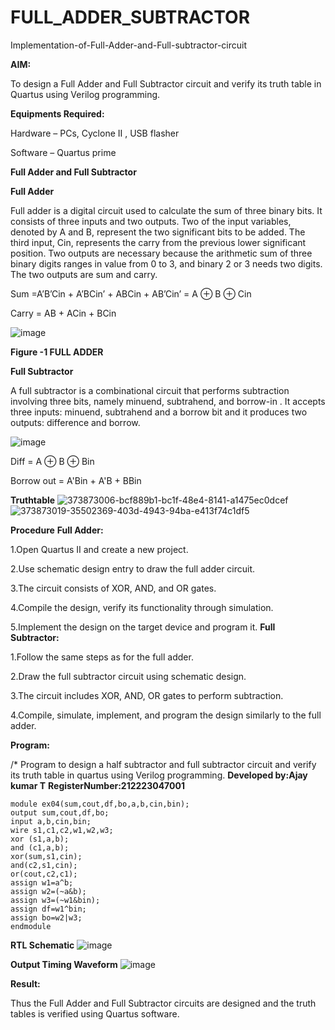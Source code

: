# FULL_ADDER_SUBTRACTOR

Implementation-of-Full-Adder-and-Full-subtractor-circuit

**AIM:**

To design a Full Adder and Full Subtractor circuit and verify its truth table in Quartus using Verilog programming.

**Equipments Required:**

Hardware – PCs, Cyclone II , USB flasher

Software – Quartus prime

**Full Adder and Full Subtractor**

**Full Adder**

Full adder is a digital circuit used to calculate the sum of three binary bits. It consists of three inputs and two outputs. Two of the input variables, denoted by A and B, represent the two significant bits to be added. The third input, Cin, represents the carry from the previous lower significant position. Two outputs are necessary because the arithmetic sum of three binary digits ranges in value from 0 to 3, and binary 2 or 3 needs two digits. The two outputs are sum and carry.

Sum =A’B’Cin + A’BCin’ + ABCin + AB’Cin’ = A ⊕ B ⊕ Cin 

Carry = AB + ACin + BCin

![image](https://github.com/naavaneetha/FULL_ADDER_SUBTRACTOR/assets/154305477/0f30ba51-5ffb-4198-845f-18e054f675e7)

**Figure -1 FULL ADDER**

**Full Subtractor**

A full subtractor is a combinational circuit that performs subtraction involving three bits, namely minuend, subtrahend, and borrow-in . It accepts three inputs: minuend, subtrahend and a borrow bit and it produces two outputs: difference and borrow.

![image](https://github.com/naavaneetha/FULL_ADDER_SUBTRACTOR/assets/154305477/02b24f51-ab51-4304-9ad6-7b81ffc1ead5)

Diff = A ⊕ B ⊕ Bin 

Borrow out = A'Bin + A'B + BBin

**Truthtable**
![373873006-bcf889b1-bc1f-48e4-8141-a1475ec0dcef](https://github.com/user-attachments/assets/dcfcf654-564c-4522-ad9f-917a318ea9dc)
![373873019-35502369-403d-4943-94ba-e413f74c1df5](https://github.com/user-attachments/assets/0040e84c-56fc-4d58-ab75-88eed2a4f399)

**Procedure**
**Full Adder:**

1.Open Quartus II and create a new project.

2.Use schematic design entry to draw the full adder circuit.

3.The circuit consists of XOR, AND, and OR gates.

4.Compile the design, verify its functionality through simulation.

5.Implement the design on the target device and program it.
**Full Subtractor:**

1.Follow the same steps as for the full adder.

2.Draw the full subtractor circuit using schematic design.

3.The circuit includes XOR, AND, OR gates to perform subtraction.

4.Compile, simulate, implement, and program the design similarly to the full adder.

**Program:**

/* Program to design a half subtractor and full subtractor circuit and verify its truth table in quartus using Verilog programming. 
**Developed by:Ajay kumar T**
**RegisterNumber:212223047001**
```
module ex04(sum,cout,df,bo,a,b,cin,bin);
output sum,cout,df,bo;
input a,b,cin,bin;
wire s1,c1,c2,w1,w2,w3;
xor (s1,a,b);
and (c1,a,b);
xor(sum,s1,cin);
and(c2,s1,cin);
or(cout,c2,c1);
assign w1=a^b;
assign w2=(~a&b);
assign w3=(~w1&bin);
assign df=w1^bin;
assign bo=w2|w3;
endmodule
```
**RTL Schematic**
![image](https://github.com/user-attachments/assets/1b3714ac-23b1-43db-9b04-e10b950d1d59)

**Output Timing Waveform**
![image](https://github.com/user-attachments/assets/59cc1906-5c0f-49ba-9547-05a2c970e9a3)


**Result:**

Thus the Full Adder and Full Subtractor circuits are designed and the truth tables is verified using Quartus software.



